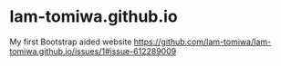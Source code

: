 # Iam-tomiwa.github.io
My first Bootstrap aided website 
https://github.com/Iam-tomiwa/Iam-tomiwa.github.io/issues/1#issue-612289009
